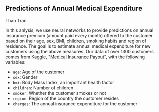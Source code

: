 Predictions of Annual Medical Expenditure
---
Thao Tran

In this anlysis, we use neural networks to provide predictions on annual insurance premium (amount paid every month) offered to the customer based on their age, sex, BMI, children, smoking habits and region of residence. The goal is to estimate annual medical expenditure for new customers using the above measures. Our data of over 1300 customers comes from Kaggle, ["Medical Insurance Payout"](https://www.kaggle.com/datasets/harshsingh2209/medical-insurance-payout?resource=download), with the following variables:
* `age`: Age of the customer
* `sex`: Gender
* `bmi`: Body Mass Index, an important health factor
* `children`: Number of children
* `smoker`: Whether the customer smokes or not
* `region`: Region of the country the customer resides
* `charges`: The annual insurance expenditure for the customer
